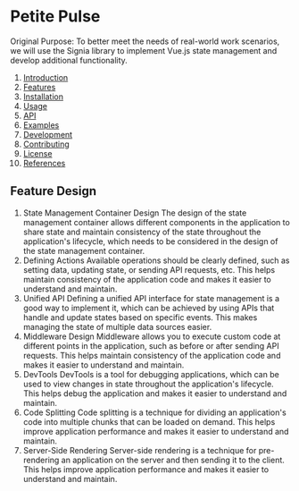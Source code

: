 # Petite Pulse

Original Purpose: To better meet the needs of real-world work scenarios, we will use the Signia library to implement Vue.js state management and develop additional functionality.

1. [Introduction](#)
2. [Features](#)
3. [Installation](#)
4. [Usage](#)
5. [API](#)
6. [Examples](#)
7. [Development](#)
8. [Contributing](#)
9. [License](#)
10. [References](#)

## Feature Design

  1. State Management Container Design
        The design of the state management container allows different components in the application to share state and maintain consistency of the state throughout the application's lifecycle, which needs to be considered in the design of the state management container.
  2. Defining Actions
        Available operations should be clearly defined, such as setting data, updating state, or sending API requests, etc. This helps maintain consistency of the application code and makes it easier to understand and maintain.
  3. Unified API
        Defining a unified API interface for state management is a good way to implement it, which can be achieved by using APIs that handle and update states based on specific events. This makes managing the state of multiple data sources easier.
  4. Middleware Design
        Middleware allows you to execute custom code at different points in the application, such as before or after sending API requests. This helps maintain consistency of the application code and makes it easier to understand and maintain.
  5. DevTools
        DevTools is a tool for debugging applications, which can be used to view changes in state throughout the application's lifecycle. This helps debug the application and makes it easier to understand and maintain.
  6. Code Splitting
        Code splitting is a technique for dividing an application's code into multiple chunks that can be loaded on demand. This helps improve application performance and makes it easier to understand and maintain.
  7. Server-Side Rendering
        Server-side rendering is a technique for pre-rendering an application on the server and then sending it to the client. This helps improve application performance and makes it easier to understand and maintain.
